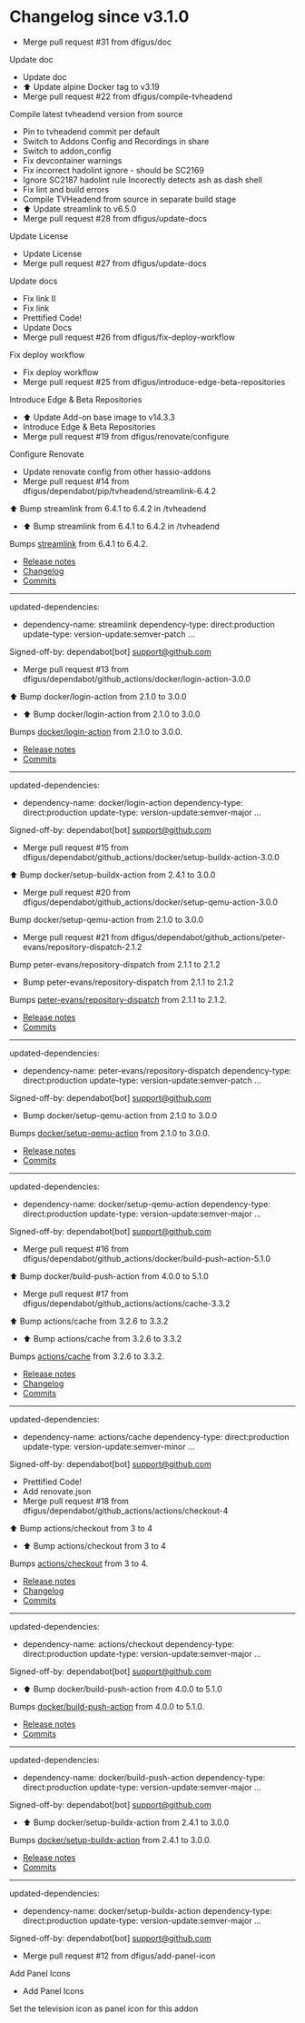 # Changelog since v3.1.0
- Merge pull request #31 from dfigus/doc

Update doc 
- Update doc 
- ⬆️ Update alpine Docker tag to v3.19 
- Merge pull request #22 from dfigus/compile-tvheadend

Compile latest tvheadend version from source 
- Pin to tvheadend commit per default 
- Switch to Addons Config and Recordings in share 
- Switch to addon_config 
- Fix devcontainer warnings 
- Fix incorrect hadolint ignore - should be SC2169 
- Ignore SC2187 hadolint rule
Incorectly detects ash as dash shell 
- Fix lint and build errors 
- Compile TVHeadend from source in separate build stage 
- ⬆️ Update streamlink to v6.5.0 
- Merge pull request #28 from dfigus/update-docs

Update License 
- Update License 
- Merge pull request #27 from dfigus/update-docs

Update docs 
- Fix link II 
- Fix link 
- Prettified Code! 
- Update Docs 
- Merge pull request #26 from dfigus/fix-deploy-workflow

Fix deploy workflow 
- Fix deploy workflow 
- Merge pull request #25 from dfigus/introduce-edge-beta-repositories

Introduce Edge & Beta Repositories 
- ⬆️ Update Add-on base image to v14.3.3 
- Introduce Edge & Beta Repositories 
- Merge pull request #19 from dfigus/renovate/configure

Configure Renovate 
- Update renovate config from other hassio-addons 
- Merge pull request #14 from dfigus/dependabot/pip/tvheadend/streamlink-6.4.2

⬆️ Bump streamlink from 6.4.1 to 6.4.2 in /tvheadend 
- ⬆️ Bump streamlink from 6.4.1 to 6.4.2 in /tvheadend

Bumps [streamlink](https://github.com/streamlink/streamlink) from 6.4.1 to 6.4.2.
- [Release notes](https://github.com/streamlink/streamlink/releases)
- [Changelog](https://github.com/streamlink/streamlink/blob/master/CHANGELOG.md)
- [Commits](https://github.com/streamlink/streamlink/compare/6.4.1...6.4.2)

---
updated-dependencies:
- dependency-name: streamlink
  dependency-type: direct:production
  update-type: version-update:semver-patch
...

Signed-off-by: dependabot[bot] <support@github.com> 
- Merge pull request #13 from dfigus/dependabot/github_actions/docker/login-action-3.0.0

⬆️ Bump docker/login-action from 2.1.0 to 3.0.0 
- ⬆️ Bump docker/login-action from 2.1.0 to 3.0.0

Bumps [docker/login-action](https://github.com/docker/login-action) from 2.1.0 to 3.0.0.
- [Release notes](https://github.com/docker/login-action/releases)
- [Commits](https://github.com/docker/login-action/compare/v2.1.0...v3.0.0)

---
updated-dependencies:
- dependency-name: docker/login-action
  dependency-type: direct:production
  update-type: version-update:semver-major
...

Signed-off-by: dependabot[bot] <support@github.com> 
- Merge pull request #15 from dfigus/dependabot/github_actions/docker/setup-buildx-action-3.0.0

⬆️ Bump docker/setup-buildx-action from 2.4.1 to 3.0.0 
- Merge pull request #20 from dfigus/dependabot/github_actions/docker/setup-qemu-action-3.0.0

Bump docker/setup-qemu-action from 2.1.0 to 3.0.0 
- Merge pull request #21 from dfigus/dependabot/github_actions/peter-evans/repository-dispatch-2.1.2

Bump peter-evans/repository-dispatch from 2.1.1 to 2.1.2 
- Bump peter-evans/repository-dispatch from 2.1.1 to 2.1.2

Bumps [peter-evans/repository-dispatch](https://github.com/peter-evans/repository-dispatch) from 2.1.1 to 2.1.2.
- [Release notes](https://github.com/peter-evans/repository-dispatch/releases)
- [Commits](https://github.com/peter-evans/repository-dispatch/compare/v2.1.1...v2.1.2)

---
updated-dependencies:
- dependency-name: peter-evans/repository-dispatch
  dependency-type: direct:production
  update-type: version-update:semver-patch
...

Signed-off-by: dependabot[bot] <support@github.com> 
- Bump docker/setup-qemu-action from 2.1.0 to 3.0.0

Bumps [docker/setup-qemu-action](https://github.com/docker/setup-qemu-action) from 2.1.0 to 3.0.0.
- [Release notes](https://github.com/docker/setup-qemu-action/releases)
- [Commits](https://github.com/docker/setup-qemu-action/compare/v2.1.0...v3.0.0)

---
updated-dependencies:
- dependency-name: docker/setup-qemu-action
  dependency-type: direct:production
  update-type: version-update:semver-major
...

Signed-off-by: dependabot[bot] <support@github.com> 
- Merge pull request #16 from dfigus/dependabot/github_actions/docker/build-push-action-5.1.0

⬆️ Bump docker/build-push-action from 4.0.0 to 5.1.0 
- Merge pull request #17 from dfigus/dependabot/github_actions/actions/cache-3.3.2

⬆️ Bump actions/cache from 3.2.6 to 3.3.2 
- ⬆️ Bump actions/cache from 3.2.6 to 3.3.2

Bumps [actions/cache](https://github.com/actions/cache) from 3.2.6 to 3.3.2.
- [Release notes](https://github.com/actions/cache/releases)
- [Changelog](https://github.com/actions/cache/blob/main/RELEASES.md)
- [Commits](https://github.com/actions/cache/compare/v3.2.6...v3.3.2)

---
updated-dependencies:
- dependency-name: actions/cache
  dependency-type: direct:production
  update-type: version-update:semver-minor
...

Signed-off-by: dependabot[bot] <support@github.com> 
- Prettified Code! 
- Add renovate.json 
- Merge pull request #18 from dfigus/dependabot/github_actions/actions/checkout-4

⬆️ Bump actions/checkout from 3 to 4 
- ⬆️ Bump actions/checkout from 3 to 4

Bumps [actions/checkout](https://github.com/actions/checkout) from 3 to 4.
- [Release notes](https://github.com/actions/checkout/releases)
- [Changelog](https://github.com/actions/checkout/blob/main/CHANGELOG.md)
- [Commits](https://github.com/actions/checkout/compare/v3...v4)

---
updated-dependencies:
- dependency-name: actions/checkout
  dependency-type: direct:production
  update-type: version-update:semver-major
...

Signed-off-by: dependabot[bot] <support@github.com> 
- ⬆️ Bump docker/build-push-action from 4.0.0 to 5.1.0

Bumps [docker/build-push-action](https://github.com/docker/build-push-action) from 4.0.0 to 5.1.0.
- [Release notes](https://github.com/docker/build-push-action/releases)
- [Commits](https://github.com/docker/build-push-action/compare/v4.0.0...v5.1.0)

---
updated-dependencies:
- dependency-name: docker/build-push-action
  dependency-type: direct:production
  update-type: version-update:semver-major
...

Signed-off-by: dependabot[bot] <support@github.com> 
- ⬆️ Bump docker/setup-buildx-action from 2.4.1 to 3.0.0

Bumps [docker/setup-buildx-action](https://github.com/docker/setup-buildx-action) from 2.4.1 to 3.0.0.
- [Release notes](https://github.com/docker/setup-buildx-action/releases)
- [Commits](https://github.com/docker/setup-buildx-action/compare/v2.4.1...v3.0.0)

---
updated-dependencies:
- dependency-name: docker/setup-buildx-action
  dependency-type: direct:production
  update-type: version-update:semver-major
...

Signed-off-by: dependabot[bot] <support@github.com> 
- Merge pull request #12 from dfigus/add-panel-icon

Add Panel Icons 
- Add Panel Icons

Set the television icon as panel icon for this addon 
